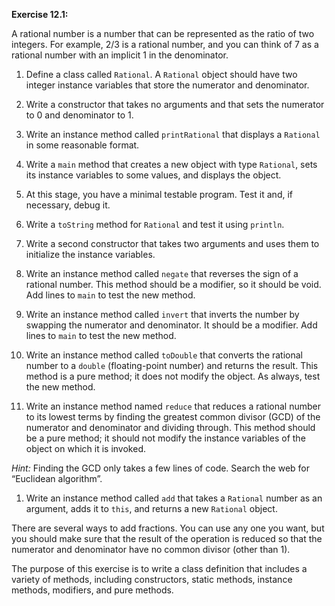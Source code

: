 **Exercise 12.1:**


A rational number is a number that can be represented as the ratio of two integers.
For example, $2/3$ is a rational number, and you can think of 7 as a rational number with an implicit 1 in the denominator.



1.  Define a class called `Rational`.
A `Rational` object should have two integer instance variables that store the numerator and denominator.

1.  Write a constructor that takes no arguments and that sets the numerator to 0 and denominator to 1.

1.  Write an instance method called `printRational` that displays a `Rational` in some reasonable format.

1.  Write a `main` method that creates a new object with type `Rational`, sets its instance variables to some values, and displays the object.

1.  At this stage, you have a minimal testable program.
Test it and, if necessary, debug it.

1.  Write a `toString` method for `Rational` and test it using `println`.

1.  Write a second constructor that takes two arguments and uses them to initialize the instance variables.

1.  Write an instance method called `negate` that reverses the sign of a rational number.
This method should be a modifier, so it should be void.
Add lines to `main` to test the new method.

1.  Write an instance method called `invert` that inverts the number by swapping the numerator and denominator.
It should be a modifier.
Add lines to `main` to test the new method.

1.  Write an instance method called `toDouble` that converts the rational number to a `double` (floating-point number) and returns the result.
This method is a pure method; it does not modify the object.
As always, test the new method.

1.  Write an instance method named `reduce` that reduces a rational number to its lowest terms by finding the greatest common divisor (GCD) of the numerator and denominator and dividing through.
This method should be a pure method; it should not modify the instance variables of the object on which it is invoked.

*Hint:* Finding the GCD only takes a few lines of code.
Search the web for “Euclidean algorithm”.

1.  Write an instance method called `add` that takes a `Rational` number as an argument, adds it to `this`, and returns a new `Rational` object.

There are several ways to add fractions.
You can use any one you want, but you should make sure that the result of the operation is reduced so that the numerator and denominator have no common divisor (other than 1).


The purpose of this exercise is to write a class definition that includes a variety of methods, including constructors, static methods, instance methods, modifiers, and pure methods.